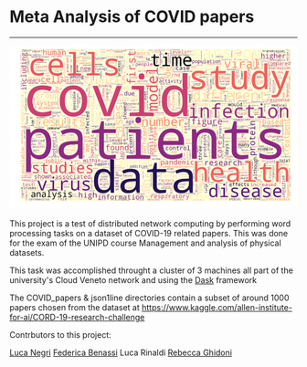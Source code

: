 # Meta Analysis of COVID papers
***

![wordcloud](./wordcloud.png)

This project is a test of distributed network computing by performing word processing tasks on a dataset of COVID-19 related papers. This was done for the exam of the UNIPD course Management and analysis of physical datasets.

This task was accomplished throught a cluster of 3 machines all part of the university's Cloud Veneto network and using the [Dask](https://dask.org/) framework

The COVID_papers & json1line directories contain a subset of around 1000 papers chosen from the dataset at https://www.kaggle.com/allen-institute-for-ai/CORD-19-research-challenge

Contrbutors to this project:

[Luca Negri](https://github.com/Luca-Negri)
[Federica Benassi](https://github.com/fedebenassi) 
Luca Rinaldi
[Rebecca Ghidoni](https://github.com/GhidoniR)
